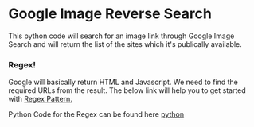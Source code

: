 # Google Image Reverse Search



This python code will search for an image link through Google Image Search and will return the list of the sites which it's publically available.


### Regex!

Google will basically return HTML and Javascript. We need to find the required URLs from the result. The below link will help you to get started with  [Regex Pattern.](https://regex101.com/r/wHrEgo/1/)


Python Code for the Regex can be found here [python](https://regex101.com/r/wHrEgo/1/codegen?language=python)
